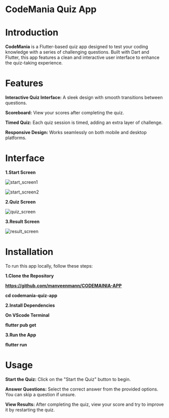 # CodeMania Quiz App

# Introduction

**CodeMania** is a Flutter-based quiz app designed to test your coding knowledge with a series of challenging questions. Built with Dart and Flutter, this app features a clean and interactive user interface to enhance the quiz-taking experience.

# Features
**Interactive Quiz Interface:** A sleek design with smooth transitions between questions.

**Scoreboard:** View your scores after completing the quiz.

**Timed Quiz:** Each quiz session is timed, adding an extra layer of challenge.

**Responsive Design:** Works seamlessly on both mobile and desktop platforms.

# Interface

**1.Start Screen**

![start_screen1](https://github.com/user-attachments/assets/7decbcaf-ff5a-4d84-8077-44c481fab6d1)

![start_screen2](https://github.com/user-attachments/assets/0c6c9f73-c78d-4bc4-a35f-eb9d98ab639e)


**2.Quiz Screen**

![quiz_screen](https://github.com/user-attachments/assets/758e062c-f5b9-467a-b0f3-ce31debae6df)


**3.Result Screen**

![result_screen](https://github.com/user-attachments/assets/ce96025d-fb73-4f4a-812d-4ce3bf420e4a)

# Installation

To run this app locally, follow these steps:

**1.Clone the Repository**

**https://github.com/manveenmann/CODEMAINIA-APP**

**cd codemania-quiz-app**

**2.Install Dependencies**

**On VScode Terminal**

**flutter pub get**

**3.Run the App**

**flutter run**

# Usage

**Start the Quiz:** Click on the "Start the Quiz" button to begin.

**Answer Questions:** Select the correct answer from the provided options. You can skip a question if unsure.

**View Results:** After completing the quiz, view your score and try to improve it by restarting the quiz.




